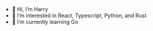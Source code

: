 - 👋 Hi, I’m Harry
- 👀 I’m interested in React, Typescript, Python, and Rust
- 🌱 I’m currently learning Go
